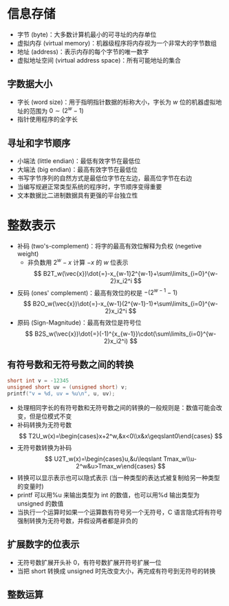 # 信息存储
- 字节 (byte)：大多数计算机最小的可寻址的内存单位
- 虚拟内存 (virtual memory)：机器级程序将内存视为一个非常大的字节数组
- 地址 (address)：表示内存的每个字节的唯一数字
- 虚拟地址空间 (virtual address space)：所有可能地址的集合
## 字数据大小
- 字长 (word size)：用于指明指针数据的标称大小，字长为 $w$ 位的机器虚拟地址的范围为 $0\sim(2^w-1)$
- 指针使用程序的全字长
## 寻址和字节顺序
- 小端法 (little endian)：最低有效字节在最低位
- 大端法 (big endian)：最高有效字节在最低位
- 书写字节序列的自然方式是最低位字节在左边，最高位字节在右边
- 当编写规避正常类型系统的程序时，字节顺序变得重要
- 文本数据比二进制数据具有更强的平台独立性
# 整数表示
- 补码 (two's-complement)：将字的最高有效位解释为负权 (negetive weight)
	- 非负数用 $2^w-x$ 计算 $-x$ 的 $w$ 位表示 
$$
B2T_w(\vec{x})\dot{=}-x_{w-1}2^{w-1}+\sum\limits_{i=0}^{w-2}x_i2^i
$$
- 反码 (ones' complement)：最高有效位的权是 $-(2^{w-1}-1)$
$$
B2O_w(\vec{x})\dot{=}-x_{w-1}(2^{w-1}-1)+\sum\limits_{i=0}^{w-2}x_i2^i
$$
- 原码 (Sign-Magnitude)：最高有效位是符号位
$$
B2S_w(\vec{x})\dot{=}(-1)^{x_{w-1}}\cdot(\sum\limits_{i=0}^{w-2}x_i2^i)
$$
## 有符号数和无符号数之间的转换

```c
short int v = -12345
unsigned short uv = (unsigned short) v;
printf("v = %d, uv = %u\n", u, uv);
```
- 处理相同字长的有符号数和无符号数之间的转换的一般规则是：数值可能会改变，但是位模式不变
- 补码转换为无符号数
$$
T2U_w(x)=\begin{cases}x+2^w,&x<0\\x&x\geqslant0\end{cases}
$$
- 无符号数转换为补码
$$
U2T_w(x)=\begin{cases}u,&u\leqslant Tmax_w\\u-2^w&u>Tmax_w\end{cases}
$$
 - 转换可以显示表示也可以隐式表示 (当一种类型的表达式被复制给另一种类型的变量时)
 - printf 可以用%u 来输出类型为 int 的数值，也可以用%d 输出类型为 unsigned 的数值
 - 当执行一个运算时如果一个运算数有符号另一个无符号，C 语言隐式将有符号强制转换为无符号数，并假设两者都是非负的
## 扩展数字的位表示
 - 无符号数扩展开头补 0，有符号数扩展开符号扩展一位
 - 当把 short 转换成 unsigned 时先改变大小，再完成有符号到无符号的转换
## 整数运算
